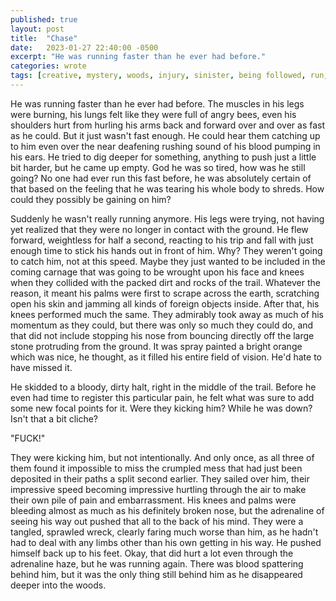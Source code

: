 ```yaml
---
published: true
layout: post
title:  "Chase"
date:   2023-01-27 22:40:00 -0500
excerpt: "He was running faster than he ever had before."
categories: wrote
tags: [creative, mystery, woods, injury, sinister, being followed, run, attack, getaway]
---
```

He was running faster than he ever had before. The muscles in his legs were burning, his lungs felt like they were full of angry bees, even his shoulders hurt from hurling his arms back and forward over and over as fast as he could. But it just wasn't fast enough. He could hear them catching up to him even over the near deafening rushing sound of his blood pumping in his ears. He tried to dig deeper for something, anything to push just a little bit harder, but he came up empty. God he was so tired, how was he still going? No one had ever run this fast before, he was absolutely certain of that based on the feeling that he was tearing his whole body to shreds. How could they possibly be gaining on him? 

Suddenly he wasn't really running anymore. His legs were trying, not having yet realized that they were no longer in contact with the ground. He flew forward, weightless for half a second, reacting to his trip and fall with just enough time to stick his hands out in front of him. Why? They weren't going to catch him, not at this speed. Maybe they just wanted to be included in the coming carnage that was going to be wrought upon his face and knees when they collided with the packed dirt and rocks of the trail. Whatever the reason, it meant his palms were first to scrape across the earth, scratching open his skin and jamming all kinds of foreign objects inside. After that, his knees performed much the same. They admirably took away as much of his momentum as they could, but there was only so much they could do, and that did not include stopping his nose from bouncing directly off the large stone protruding from the ground. It was spray painted a bright orange which was nice, he thought, as it filled his entire field of vision. He'd hate to have missed it.

He skidded to a bloody, dirty halt, right in the middle of the trail. Before he even had time to register this particular pain, he felt what was sure to add some new focal points for it. Were they kicking him? While he was down? Isn't that a bit cliche? 

"FUCK!"

They were kicking him, but not intentionally. And only once, as all three of them found it impossible to miss the crumpled mess that had just been deposited in their paths a split second earlier. They sailed over him, their impressive speed becoming impressive hurtling through the air to make their own pile of pain and embarrassment. His knees and palms were bleeding almost as much as his definitely broken nose, but the adrenaline of seeing his way out pushed that all to the back of his mind. They were a tangled, sprawled wreck, clearly faring much worse than him, as he hadn't had to deal with any limbs other than his own getting in his way. He pushed himself back up to his feet. Okay, that did hurt a lot even through the adrenaline haze, but he was running again. There was blood spattering behind him, but it was the only thing still behind him as he disappeared deeper into the woods.